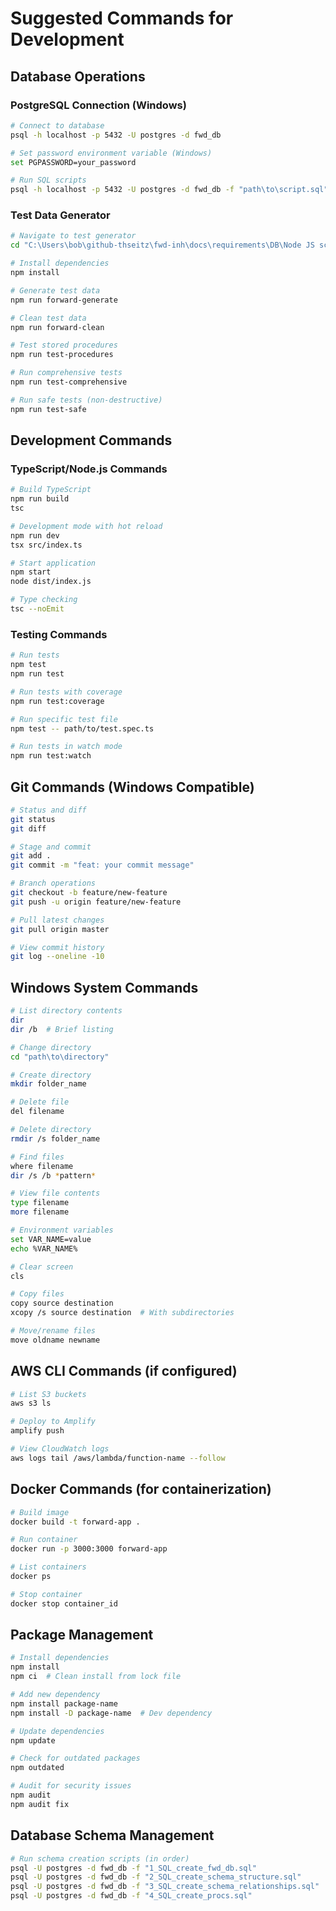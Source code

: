 # Suggested Commands for Development

## Database Operations

### PostgreSQL Connection (Windows)
```bash
# Connect to database
psql -h localhost -p 5432 -U postgres -d fwd_db

# Set password environment variable (Windows)
set PGPASSWORD=your_password

# Run SQL scripts
psql -h localhost -p 5432 -U postgres -d fwd_db -f "path\to\script.sql"
```

### Test Data Generator
```bash
# Navigate to test generator
cd "C:\Users\bob\github-thseitz\fwd-inh\docs\requirements\DB\Node JS scripts\test-data-generator"

# Install dependencies
npm install

# Generate test data
npm run forward-generate

# Clean test data
npm run forward-clean

# Test stored procedures
npm run test-procedures

# Run comprehensive tests
npm run test-comprehensive

# Run safe tests (non-destructive)
npm run test-safe
```

## Development Commands

### TypeScript/Node.js Commands
```bash
# Build TypeScript
npm run build
tsc

# Development mode with hot reload
npm run dev
tsx src/index.ts

# Start application
npm start
node dist/index.js

# Type checking
tsc --noEmit
```

### Testing Commands
```bash
# Run tests
npm test
npm run test

# Run tests with coverage
npm run test:coverage

# Run specific test file
npm test -- path/to/test.spec.ts

# Run tests in watch mode
npm run test:watch
```

## Git Commands (Windows Compatible)

```bash
# Status and diff
git status
git diff

# Stage and commit
git add .
git commit -m "feat: your commit message"

# Branch operations
git checkout -b feature/new-feature
git push -u origin feature/new-feature

# Pull latest changes
git pull origin master

# View commit history
git log --oneline -10
```

## Windows System Commands

```bash
# List directory contents
dir
dir /b  # Brief listing

# Change directory
cd "path\to\directory"

# Create directory
mkdir folder_name

# Delete file
del filename

# Delete directory
rmdir /s folder_name

# Find files
where filename
dir /s /b *pattern*

# View file contents
type filename
more filename

# Environment variables
set VAR_NAME=value
echo %VAR_NAME%

# Clear screen
cls

# Copy files
copy source destination
xcopy /s source destination  # With subdirectories

# Move/rename files
move oldname newname
```

## AWS CLI Commands (if configured)

```bash
# List S3 buckets
aws s3 ls

# Deploy to Amplify
amplify push

# View CloudWatch logs
aws logs tail /aws/lambda/function-name --follow
```

## Docker Commands (for containerization)

```bash
# Build image
docker build -t forward-app .

# Run container
docker run -p 3000:3000 forward-app

# List containers
docker ps

# Stop container
docker stop container_id
```

## Package Management

```bash
# Install dependencies
npm install
npm ci  # Clean install from lock file

# Add new dependency
npm install package-name
npm install -D package-name  # Dev dependency

# Update dependencies
npm update

# Check for outdated packages
npm outdated

# Audit for security issues
npm audit
npm audit fix
```

## Database Schema Management

```bash
# Run schema creation scripts (in order)
psql -U postgres -d fwd_db -f "1_SQL_create_fwd_db.sql"
psql -U postgres -d fwd_db -f "2_SQL_create_schema_structure.sql"
psql -U postgres -d fwd_db -f "3_SQL_create_schema_relationships.sql"
psql -U postgres -d fwd_db -f "4_SQL_create_procs.sql"
```